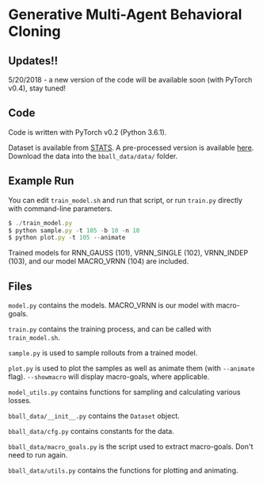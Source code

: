 # Generative Multi-Agent Behavioral Cloning

## Updates!!

5/20/2018 - a new version of the code will be available soon (with PyTorch v0.4), stay tuned!

## Code

Code is written with PyTorch v0.2 (Python 3.6.1).

Dataset is available from [STATS](https://www.stats.com/data-science/). A pre-processed version is available [here](https://drive.google.com/drive/folders/1g6jlyYGH8rIrJfZ7TrGsCyS0Kf2d0lY-?usp=sharing). Download the data into the `bball_data/data/` folder.

## Example Run

You can edit `train_model.sh` and run that script, or run `train.py` directly with command-line parameters.

```javascript
$ ./train_model.py
$ python sample.py -t 105 -b 10 -n 10
$ python plot.py -t 105 --animate
```
Trained models for RNN_GAUSS (101), VRNN_SINGLE (102), VRNN_INDEP (103), and our model MACRO_VRNN (104) are included.

## Files

`model.py` contains the models. MACRO_VRNN is our model with macro-goals.

`train.py` contains the training process, and can be called with `train_model.sh`.

`sample.py` is used to sample rollouts from a trained model.

`plot.py` is used to plot the samples as well as animate them (with `--animate` flag). `--showmacro` will display macro-goals, where applicable.

`model_utils.py` contains functions for sampling and calculating various losses.

`bball_data/__init__.py` contains the `Dataset` object.

`bball_data/cfg.py` contains constants for the data.

`bball_data/macro_goals.py` is the script used to extract macro-goals. Don't need to run again.

`bball_data/utils.py` contains the functions for plotting and animating.
